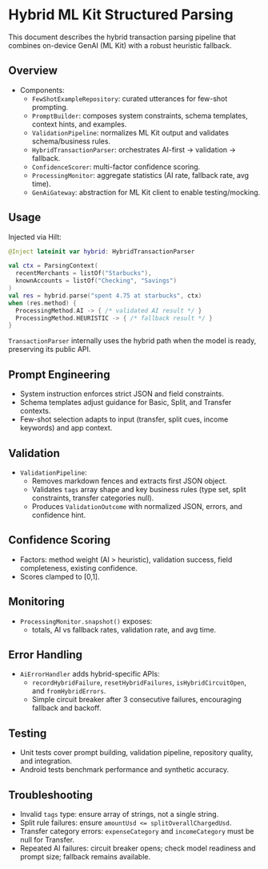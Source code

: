 # Hybrid ML Kit Structured Parsing

This document describes the hybrid transaction parsing pipeline that combines on-device GenAI (ML Kit) with a robust heuristic fallback.

## Overview
- Components:
  - `FewShotExampleRepository`: curated utterances for few-shot prompting.
  - `PromptBuilder`: composes system constraints, schema templates, context hints, and examples.
  - `ValidationPipeline`: normalizes ML Kit output and validates schema/business rules.
  - `HybridTransactionParser`: orchestrates AI-first → validation → fallback.
  - `ConfidenceScorer`: multi-factor confidence scoring.
  - `ProcessingMonitor`: aggregate statistics (AI rate, fallback rate, avg time).
  - `GenAiGateway`: abstraction for ML Kit client to enable testing/mocking.

## Usage
Injected via Hilt:

```kotlin
@Inject lateinit var hybrid: HybridTransactionParser

val ctx = ParsingContext(
  recentMerchants = listOf("Starbucks"),
  knownAccounts = listOf("Checking", "Savings")
)
val res = hybrid.parse("spent 4.75 at starbucks", ctx)
when (res.method) {
  ProcessingMethod.AI -> { /* validated AI result */ }
  ProcessingMethod.HEURISTIC -> { /* fallback result */ }
}
```

`TransactionParser` internally uses the hybrid path when the model is ready, preserving its public API.

## Prompt Engineering
- System instruction enforces strict JSON and field constraints.
- Schema templates adjust guidance for Basic, Split, and Transfer contexts.
- Few-shot selection adapts to input (transfer, split cues, income keywords) and app context.

## Validation
- `ValidationPipeline`:
  - Removes markdown fences and extracts first JSON object.
  - Validates `tags` array shape and key business rules (type set, split constraints, transfer categories null).
  - Produces `ValidationOutcome` with normalized JSON, errors, and confidence hint.

## Confidence Scoring
- Factors: method weight (AI > heuristic), validation success, field completeness, existing confidence.
- Scores clamped to [0,1].

## Monitoring
- `ProcessingMonitor.snapshot()` exposes:
  - totals, AI vs fallback rates, validation rate, and avg time.

## Error Handling
- `AiErrorHandler` adds hybrid-specific APIs:
  - `recordHybridFailure`, `resetHybridFailures`, `isHybridCircuitOpen`, and `fromHybridErrors`.
  - Simple circuit breaker after 3 consecutive failures, encouraging fallback and backoff.

## Testing
- Unit tests cover prompt building, validation pipeline, repository quality, and integration.
- Android tests benchmark performance and synthetic accuracy.

## Troubleshooting
- Invalid `tags` type: ensure array of strings, not a single string.
- Split rule failures: ensure `amountUsd <= splitOverallChargedUsd`.
- Transfer category errors: `expenseCategory` and `incomeCategory` must be null for Transfer.
- Repeated AI failures: circuit breaker opens; check model readiness and prompt size; fallback remains available.

